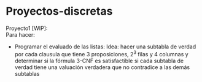 # Proyectos-discretas

Proyecto1 [WIP]:  
Para hacer:  
- Programar el evaluado de las listas: Idea: hacer una subtabla de verdad por cada clausula que tiene 3 proposiciones, $2^3$ filas y 4 columnas y determinar si la fórmula 3-CNF es satisfactible si cada subtabla de verdad tiene una valuación verdadera que no contradice a las demás subtablas
